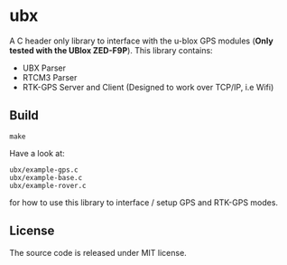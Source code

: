 # ubx
A C header only library to interface with the u-blox GPS modules (**Only tested
with the UBlox ZED-F9P**). This library contains:

- UBX Parser
- RTCM3 Parser
- RTK-GPS Server and Client (Designed to work over TCP/IP, i.e Wifi)


## Build

    make

Have a look at:

    ubx/example-gps.c
    ubx/example-base.c
    ubx/example-rover.c

for how to use this library to interface / setup GPS and RTK-GPS modes.

## License

The source code is released under MIT license.
